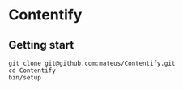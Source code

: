 # Contentify

## Getting start

```
git clone git@github.com:mateus/Contentify.git
cd Contentify
bin/setup
```
